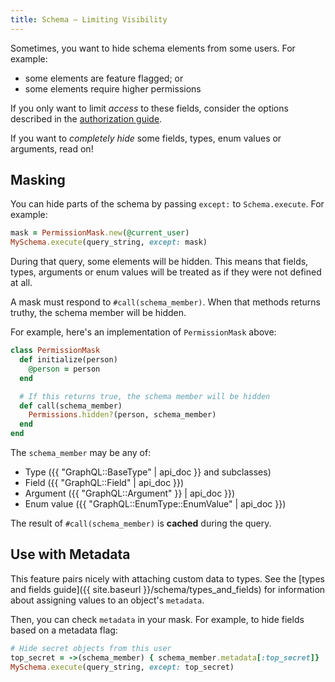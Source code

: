 ```yaml
---
title: Schema — Limiting Visibility
---
```


Sometimes, you want to hide schema elements from some users. For example:

- some elements are feature flagged; or
- some elements require higher permissions

If you only want to limit _access_ to these fields, consider the options described in the [authorization guide]({{site.baseurl}}/queries/authorization).

If you want to _completely hide_ some fields, types, enum values or arguments, read on!

## Masking

You can hide parts of the schema by passing `except:` to `Schema.execute`. For example:

```ruby
mask = PermissionMask.new(@current_user)
MySchema.execute(query_string, except: mask)
```

During that query, some elements will be hidden. This means that fields, types, arguments or enum values will be treated as if they were not defined at all.

A mask must respond to `#call(schema_member)`. When that methods returns truthy, the schema member will be hidden.

For example, here's an implementation of `PermissionMask` above:

```ruby
class PermissionMask
  def initialize(person)
    @person = person
  end

  # If this returns true, the schema member will be hidden
  def call(schema_member)
    Permissions.hidden?(person, schema_member)
  end
end
```

The `schema_member` may be any of:

- Type ({{ "GraphQL::BaseType" | api_doc }} and subclasses)
- Field ({{ "GraphQL::Field" | api_doc }})
- Argument ({{ "GraphQL::Argument" }} | api_doc }})
- Enum value ({{ "GraphQL::EnumType::EnumValue" | api_doc }})

The result of `#call(schema_member)` is __cached__ during the query.

## Use with Metadata

This feature pairs nicely with attaching custom data to types. See the [types and fields guide]({{ site.baseurl }}/schema/types_and_fields) for information about assigning values to an object's `metadata`.

Then, you can check `metadata` in your mask. For example, to hide fields based on a metadata flag:

```ruby
# Hide secret objects from this user
top_secret = ->(schema_member) { schema_member.metadata[:top_secret]}
MySchema.execute(query_string, except: top_secret)
```
